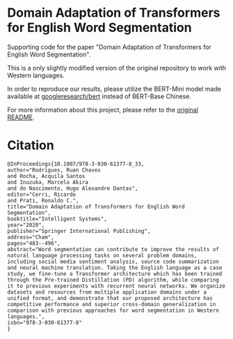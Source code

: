# Domain Adaptation of Transformers for English Word Segmentation

Supporting code for the paper "Domain Adaptation of Transformers for English Word Segmentation".

This is a only slightly modified version of the original repository to work with Western languages.

In order to reproduce our results, please utilize the BERT-Mini model made available at [googleresearch/bert](https://github.com/google-research/bert) instead of BERT-Base Chinese.

For more information about this project, please refer to the [original README](https://github.com/jiangpinglei/BERT_ChineseWordSegment).

# Citation

```
@InProceedings{10.1007/978-3-030-61377-8_33,
author="Rodrigues, Ruan Chaves
and Rocha, Acquila Santos
and Inuzuka, Marcelo Akira
and do Nascimento, Hugo Alexandre Dantas",
editor="Cerri, Ricardo
and Prati, Ronaldo C.",
title="Domain Adaptation of Transformers for English Word Segmentation",
booktitle="Intelligent Systems",
year="2020",
publisher="Springer International Publishing",
address="Cham",
pages="483--496",
abstract="Word segmentation can contribute to improve the results of natural language processing tasks on several problem domains, including social media sentiment analysis, source code summarization and neural machine translation. Taking the English language as a case study, we fine-tune a Transformer architecture which has been trained through the Pre-trained Distillation (PD) algorithm, while comparing it to previous experiments with recurrent neural networks. We organize datasets and resources from multiple application domains under a unified format, and demonstrate that our proposed architecture has competitive performance and superior cross-domain generalization in comparison with previous approaches for word segmentation in Western languages.",
isbn="978-3-030-61377-8"
}
```
